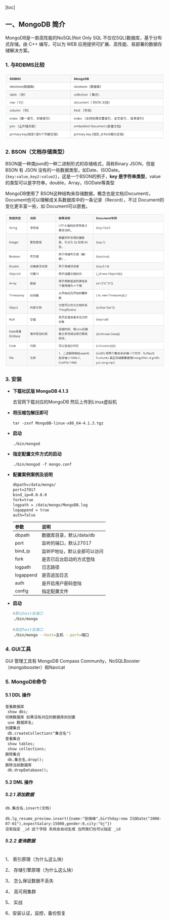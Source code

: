 [toc]



## 一、MongoDB 简介

MongoDB是⼀款高性能的NoSQL(Not Only SQL 不仅仅SQL)数据库，基于分布式存储。由 C++ 编写，可以为 WEB 应用提供可扩展、高性能、易部署的数据存储解决⽅案。



### 1. 与RDBMS比较

![image-20211213155915215](images/image-20211213155915215.png)



### 2. BSON（文档存储类型）

BSON是⼀种类json的⼀种⼆进制形式的存储格式，简称Binary JSON，但是 BSON 有 JSON 没有的⼀些数据类型，如Date、ISODate。`{key:value,key2:value2}`，这是⼀个BSON的例⼦，**key 是字符串类型**，value的类型可以是字符串，double，Array，ISODate等类型

 MongoDB使用了 BSON这种结构来存储数据，概念也是文档(Document)，Document也可以理解成关系数据库中的⼀条记录（Record），不过 Document的变化更丰富⼀些，如 Document可以嵌套。

![image-20211213162459817](images/image-20211213162459817.png)



### 3. 安装

- **下载社区版 MongoDB 4.1.3**

  去官网下载对应的MongoDB 然后上传到Linux虚拟机

- **将压缩包解压即可**

  `tar -zxvf MongoDB-linux-x86_64-4.1.3.tgz`

- **启动**

  `./bin/mongod`

- **指定配置文件方式的启动**

  `./bin/mongod -f mongo.conf`

- **配置案例案例及说明**

  ```
  dbpath=/data/mongo/
  port=27017
  bind_ip=0.0.0.0
  fork=true
  logpath = /data/mongo/MongoDB.log
  logappend = true
  auth=false
  ```

  | 参数      | 说明                         |
  | --------- | ---------------------------- |
  | dbpath    | 数据库目录，默认/data/db     |
  | port      | 监听的端口，默认27017        |
  | bind_ip   | 监听IP地址，默认全部可以访问 |
  | fork      | 是否已后台启动的方式登陆     |
  | logpath   | 日志路径                     |
  | logappend | 是否追加日志                 |
  | auth      | 是开启用户密码登陆           |
  | config    | 指定配置文件                 |

- **启动**

  ```sh
  #默认host及端口
  ./bin/mongo
  
  #指定host及端口
  ./bin/mongo --host=主机 --port=端口 
  ```

  

### 4. GUI工具

GUI 管理工具有 MongoDB Compass Community，NoSQLBooster（mongobooster）和Navicat



### 5. MongoDB命令

#### 5.1 DDL 操作

```
查看数据库
 show dbs;
切换数据库 如果没有对应的数据库则创建
 use 数据库名;
创建集合 
 db.createCollection("集合名")
查看集合
 show tables;
 show collections;
删除集合
 db.集合名.drop();
删除当前数据库
 db.dropDatabase();
```



#### 5.2 DML 操作

##### 5.2.1 添加数据

```
db.集合名.insert(⽂档)

db.lg_resume_preview.insert({name:"张晓峰",birthday:new ISODate("2000-07-01"),expectSalary:15000,gender:0,city:"bj"})
没有指定 _id 这个字段 系统会⾃动⽣成 当然我们也可以指定 _id
```



##### 5.2.2 查询数据

```
```











1、 索引原理（为什么这么快）





2、 存储引擎原理（为什么这么快）





3、 怎么保证数据不丢失





4、 高可用集群





5、 实战





6、安装认证，监控，备份恢复